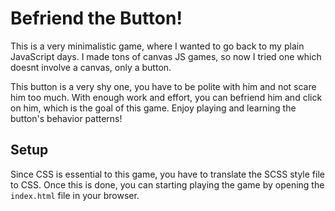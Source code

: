 # Befriend the Button!

This is a very minimalistic game, where I wanted to go back to my plain JavaScript days. I made tons of canvas JS games, so now I tried one which doesnt involve a canvas, only a button.

This button is a very shy one, you have to be polite with him and not scare him too much. With enough work and effort, you can befriend him and click on him, which is the goal of this game. Enjoy playing and learning the button's behavior patterns!

## Setup

Since CSS is essential to this game, you have to translate the SCSS style file to CSS. Once this is done, you can starting playing the game by opening the `index.html` file in your browser.
